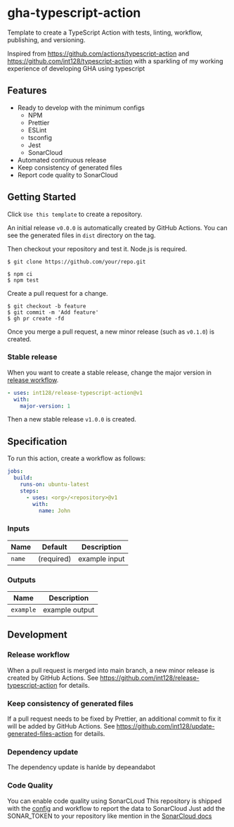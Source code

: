 # gha-typescript-action

Template to create a TypeScript Action with tests, linting, workflow, publishing, and versioning.

Inspired from https://github.com/actions/typescript-action and https://github.com/int128/typescript-action with a sparkling of my working experience of developing GHA using typescript

## Features

- Ready to develop with the minimum configs
  - NPM
  - Prettier
  - ESLint
  - tsconfig
  - Jest
  - SonarCloud
- Automated continuous release
- Keep consistency of generated files
- Report code quality to SonarCloud

## Getting Started

Click `Use this template` to create a repository.

An initial release `v0.0.0` is automatically created by GitHub Actions.
You can see the generated files in `dist` directory on the tag.

Then checkout your repository and test it. Node.js is required.

```console
$ git clone https://github.com/your/repo.git

$ npm ci
$ npm test
```

Create a pull request for a change.

```console
$ git checkout -b feature
$ git commit -m 'Add feature'
$ gh pr create -fd
```

Once you merge a pull request, a new minor release (such as `v0.1.0`) is created.

### Stable release

When you want to create a stable release, change the major version in [release workflow](.github/workflows/release.yaml).

```yaml
- uses: int128/release-typescript-action@v1
  with:
    major-version: 1
```

Then a new stable release `v1.0.0` is created.

## Specification

To run this action, create a workflow as follows:

```yaml
jobs:
  build:
    runs-on: ubuntu-latest
    steps:
      - uses: <org>/<repository>@v1
        with:
          name: John
```

### Inputs

| Name   | Default    | Description   |
| ------ | ---------- | ------------- |
| `name` | (required) | example input |

### Outputs

| Name      | Description    |
| --------- | -------------- |
| `example` | example output |

## Development

### Release workflow

When a pull request is merged into main branch, a new minor release is created by GitHub Actions.
See https://github.com/int128/release-typescript-action for details.

### Keep consistency of generated files

If a pull request needs to be fixed by Prettier, an additional commit to fix it will be added by GitHub Actions.
See https://github.com/int128/update-generated-files-action for details.

### Dependency update

The dependency update is hanlde by depeandabot

### Code Quality

You can enable code quality using SonarCLoud
This repository is shipped with the [config](https://docs.sonarcloud.io/advanced-setup/analysis-parameters/#setting-configuration-in-a-file) and workflow to report the data to SonarCloud
Just add the SONAR_TOKEN to your repository like mention in the [SonarCloud docs](https://docs.sonarcloud.io/advanced-setup/ci-based-analysis/github-actions-for-sonarcloud/#github-actions-for-sonarcloud)

